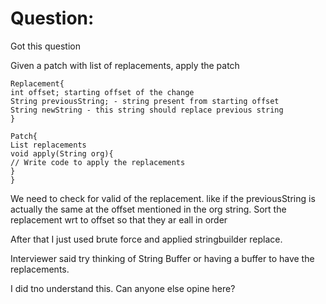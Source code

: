 # Question:
Got this question

Given a patch with list of replacements, apply the patch
```
Replacement{
int offset; starting offset of the change
String previousString; - string present from starting offset
String newString - this string should replace previous string
}

Patch{
List replacements
void apply(String org){
// Write code to apply the replacements
}
}
```

We need to check for valid of the replacement. like if the previousString is actually the same at the offset mentioned in the org string.
Sort the replacement wrt to offset so that they ar eall in order

After that I just used brute force and applied stringbuilder replace.

Interviewer said try thinking of String Buffer or having a buffer to have the replacements.

I did tno understand this. Can anyone else opine here?
